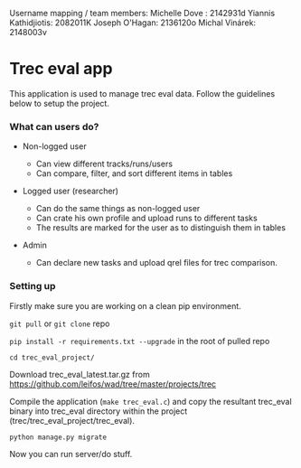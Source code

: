 Username mapping / team members:
Michelle Dove : 2142931d
Yiannis Kathidjiotis: 2082011K
Joseph O'Hagan: 2136120o
Michal Vinárek: 2148003v 

# Trec eval app #

This application is used to manage trec eval data. Follow the guidelines below to setup the project.

### What can users do? ###

* Non-logged user
    * Can view different tracks/runs/users
    * Can compare, filter, and sort different items in tables

* Logged user (researcher)
    * Can do the same things as non-logged user
    * Can crate his own profile and upload runs to different tasks
    * The results are marked for the user as to distinguish them in tables

* Admin
    * Can declare new tasks and upload qrel files for trec comparison.

### Setting up ###

Firstly make sure you are working on a clean pip environment.

`git pull` or `git clone` repo

`pip install -r requirements.txt --upgrade` in the root of pulled repo

`cd trec_eval_project/`

Download trec_eval_latest.tar.gz from https://github.com/leifos/wad/tree/master/projects/trec

Compile the application (`make trec_eval.c`) and copy the resultant trec_eval binary into trec_eval directory within the project (trec/trec_eval_project/trec_eval).

`python manage.py migrate`

Now you can run server/do stuff.